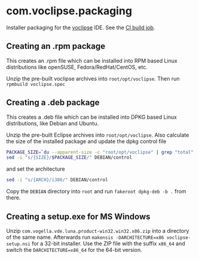 com.voclipse.packaging
======================

Installer packaging for the [voclipse](http://voclipse.com) IDE. See the [CI build job](https://build.vogella.com/ci/view/voclipse/job/C-MASTER-com.voclipse.packaging/).


Creating an .rpm package
------------------------

This creates an .rpm file which can be installed into RPM based Linux distributions like openSUSE, Fedora/RedHat/CentOS, etc.

Unzip the pre-built voclipse archives into `root/opt/voclipse`. Then run `rpmbuild voclipse.spec`


Creating a .deb package
-----------------------

This creates a .deb file which can be installed into DPKG based Linux distributions, like Debian and Ubuntu.

Unzip the pre-built Eclipse archives into `root/opt/voclipse`. Also calculate the size of the installed package and update the dpkg control file

```bash
PACKAGE_SIZE=`du --apparent-size -c "root/opt/voclipse" | grep "total" | awk '{print $1}'`
sed -i "s/{SIZE}/$PACKAGE_SIZE/" DEBIAN/control
```

and set the architecture

```bash
sed -i "s/{ARCH}/i386/" DEBIAN/control
```

Copy the `DEBIAN` directory into `root` and run `fakeroot dpkg-deb -b .` from there.


Creating a setup.exe for MS Windows
-----------------------------------

Unzip `com.vogella.vde.luna.product-win32.win32.x86.zip` into a directory of the same name. Afterwards run `makensis -DARCHITECTURE=x86 voclipse-setup.nsi` for a 32-bit installer. Use the ZIP file with the suffix `x86_64` and switch the `DARCHITECTURE=x86_64` for the 64-bit version.
